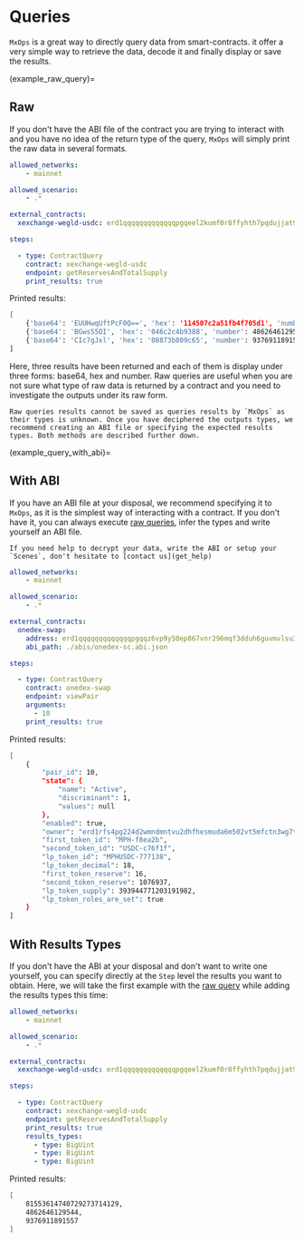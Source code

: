 # Queries

`MxOps` is a great way to directly query data from smart-contracts. it offer a very simple way to retrieve the data, decode it and finally display or save the results.

(example_raw_query)=
## Raw

If you don't have the ABI file of the contract you are trying to interact with and you have no idea of the return type of the query, `MxOps` will simply print the raw data in several formats.

```yaml
allowed_networks:
    - mainnet

allowed_scenario:
    - .*

external_contracts:
  xexchange-wegld-usdc: erd1qqqqqqqqqqqqqpgqeel2kumf0r8ffyhth7pqdujjat9nx0862jpsg2pqaq

steps:

  - type: ContractQuery
    contract: xexchange-wegld-usdc
    endpoint: getReservesAndTotalSupply
    print_results: true
```

Printed results:
```bash
[
    {'base64': 'EUUHwqUftPcF0Q==', 'hex': '114507c2a51fb4f705d1', 'number': 81553614740729273714129},
    {'base64': 'BGwsS5OI', 'hex': '046c2c4b9388', 'number': 4862646129544},
    {'base64': 'CIc7gJxl', 'hex': '08873b809c65', 'number': 9376911891557}
]
```

Here, three results have been returned and each of them is display under three forms: base64, hex and number. Raw queries are useful when you are not sure what type of raw data is returned by a contract and you need to investigate the outputs under its raw form.

```{note}
Raw queries results cannot be saved as queries results by `MxOps` as their types is unknown. Once you have deciphered the outputs types, we recommend creating an ABI file or specifying the expected results types. Both methods are described further down.
```

(example_query_with_abi)=
## With ABI

If you have an ABI file at your disposal, we recommend specifying it to `MxOps`, as it is the simplest way of interacting with a contract. If you don't have it, you can always execute [raw queries](example_raw_query), infer the types and write yourself an ABI file.

```{note}
If you need help to decrypt your data, write the ABI or setup your `Scenes`, don't hesitate to [contact us](get_help)
```


```yaml
allowed_networks:
    - mainnet

allowed_scenario:
    - .*

external_contracts:
  onedex-swap: 
    address: erd1qqqqqqqqqqqqqpgqqz6vp9y50ep867vnr296mqf3dduh6guvmvlsu3sujc
    abi_path: ./abis/onedex-sc.abi.json

steps:

  - type: ContractQuery
    contract: onedex-swap
    endpoint: viewPair
    arguments:
      - 10
    print_results: true
```

Printed results:
```bash
[
    {
        "pair_id": 10,
        "state": {
            "name": "Active",
            "discriminant": 1,
            "values": null
        },
        "enabled": true,
        "owner": "erd1rfs4pg224d2wmndmntvu2dhfhesmuda6m502vt5mfctn3wg7tu4sk6rtku",
        "first_token_id": "MPH-f8ea2b",
        "second_token_id": "USDC-c76f1f",
        "lp_token_id": "MPHUSDC-777138",
        "lp_token_decimal": 18,
        "first_token_reserve": 16,
        "second_token_reserve": 1076937,
        "lp_token_supply": 393944771203191982,
        "lp_token_roles_are_set": true
    }
]
```

## With Results Types

If you don't have the ABI at your disposal and don't want to write one yourself, you can specify directly at the `Step` level the results you want to obtain. Here, we will take the first example with the [raw query](example_raw_query) while adding the results types this time:

```yaml
allowed_networks:
    - mainnet

allowed_scenario:
    - .*

external_contracts:
  xexchange-wegld-usdc: erd1qqqqqqqqqqqqqpgqeel2kumf0r8ffyhth7pqdujjat9nx0862jpsg2pqaq

steps:

  - type: ContractQuery
    contract: xexchange-wegld-usdc
    endpoint: getReservesAndTotalSupply
    print_results: true
    results_types:
      - type: BigUint
      - type: BigUint
      - type: BigUint
```

Printed results:
```bash
[
    81553614740729273714129,
    4862646129544,
    9376911891557
]
```